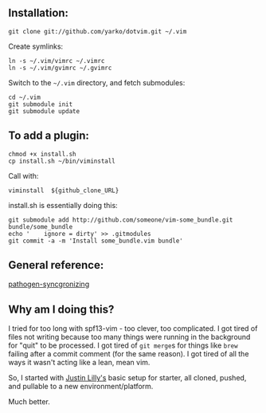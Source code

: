 Installation:
-------------

    git clone git://github.com/yarko/dotvim.git ~/.vim

Create symlinks:

    ln -s ~/.vim/vimrc ~/.vimrc
    ln -s ~/.vim/gvimrc ~/.gvimrc

Switch to the `~/.vim` directory, and fetch submodules:

    cd ~/.vim
    git submodule init
    git submodule update

To add a plugin:
----------------

    chmod +x install.sh
    cp install.sh ~/bin/viminstall

Call with:

    viminstall  ${github_clone_URL}

install.sh is essentially doing this:

    git submodule add http://github.com/someone/vim-some_bundle.git bundle/some_bundle
    echo '    ignore = dirty' >> .gitmodules
    git commit -a -m 'Install some_bundle.vim bundle'

General reference:
------------------
   [pathogen-syncgronizing](http://vimcasts.org/episodes/synchronizing-plugins-with-git-submodules-and-pathogen/)

Why am I doing this?
--------------------

I tried for too long with spf13-vim - too clever, too complicated.
I got tired of files not writing because too many things were running in the background for
"quit" to be processed.
I got tired of `git merge`s for things like `brew` failing after a commit comment (for the same reason).
I got tired of all the ways it wasn't acting like a lean, mean vim.

So, I started with [Justin Lilly's](http://justinlilly.com/vim/vim_and_python.html) basic setup for starter,
all cloned, pushed, and pullable to a new environment/platform.

Much better.

